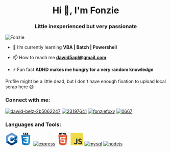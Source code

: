 <h1 align="center">Hi 👋, I'm Fonzie</h1>
<h3 align="center">Little inexperienced but very passionate</h3>

<p align="left"> <img src="https://komarev.com/ghpvc/?username=fonziefox&label=Profile%20views&color=ffae00&style=flat" alt="Fonzie" /> </p>

- 🌱 I’m currently learning **VBA | Batch | Powershell**

- 📫 How to reach me **dawid5apl@gmail.com**

- ⚡ Fun fact **ADHD makes me hungry for a very random knowledge**

<p align="left">Profile might be a little dead, but I don't have enough fixation to upload local scrap here 😅</p>
  
<div id="footer" align="center">
  <div id="Socials">
    <h3 align="left">Connect with me:</h3>
    <p align="left">
      <a href="https://linkedin.com/in/dawid-bełz-2b5062247" target="blank" ><img src="https://raw.githubusercontent.com/rahuldkjain/github-profile-readme-generator/master/src/images/icons/Social/linked-in-alt.svg" alt="dawid-bełz-2b5062247" height="30" width="40" /></a>
      <a href="https://stackoverflow.com/users/23197641" target="blank"><img src="https://raw.githubusercontent.com/rahuldkjain/github-profile-readme-generator/master/src/images/icons/Social/stack-overflow.svg" alt="23197641" height="30" width="40" /></a>
      <a href="https://fb.com/fonziefoxy" target="blank"><img src="https://raw.githubusercontent.com/rahuldkjain/github-profile-readme-generator/master/src/images/icons/Social/facebook.svg" alt="fonziefoxy" height="30" width="40" /></a>
      <a href="https://discord.gg/0667" target="blank"><img src="https://raw.githubusercontent.com/rahuldkjain/github-profile-readme-generator/master/src/images/icons/Social/discord.svg" alt="0667" height="30" width="40" /></a>
    </p>
  </div>
  <div id="technology">
    <h3 align="left">Languages and Tools:</h3>
    <p align="left"> 
      <a href="https://www.w3schools.com/cpp/" target="_blank" rel="noreferrer"><img src="https://raw.githubusercontent.com/devicons/devicon/master/icons/cplusplus/cplusplus-original.svg" alt="cplusplus" width="40" height="40"/></a> 
      <a href="https://www.w3schools.com/css/" target="_blank" rel="noreferrer"><img src="https://raw.githubusercontent.com/devicons/devicon/master/icons/css3/css3-original-wordmark.svg" alt="css3" width="40" height="40"/></a> 
      <a href="https://expressjs.com" target="_blank" rel="noreferrer"><img src="https://img.icons8.com/?size=100&id=9Gfx4Dfxl0JK&format=png&color=000000" alt="express" width="40" height="40"/></a> 
      <a href="https://www.w3.org/html/" target="_blank" rel="noreferrer"><img src="https://raw.githubusercontent.com/devicons/devicon/master/icons/html5/html5-original-wordmark.svg" alt="html5" width="40" height="40"/></a> 
      <a href="https://developer.mozilla.org/en-US/docs/Web/JavaScript" target="_blank" rel="noreferrer"><img src="https://raw.githubusercontent.com/devicons/devicon/master/icons/javascript/javascript-original.svg" alt="javascript" width="40" height="40"/></a> 
      <a href="https://www.mysql.com/" target="_blank" rel="noreferrer"><img src="https://img.icons8.com/?size=100&id=39855&format=png&color=EBEBEB" alt="mysql" width="40" height="40"/></a> 
      <a href="https://nodejs.org" target="_blank" rel="noreferrer"><img src="https://img.icons8.com/?size=100&id=hsPbhkOH4FMe&format=png&color=000000" alt="nodejs" width="40" height="40"/></a> 
    </p>
  </div>
</div>
